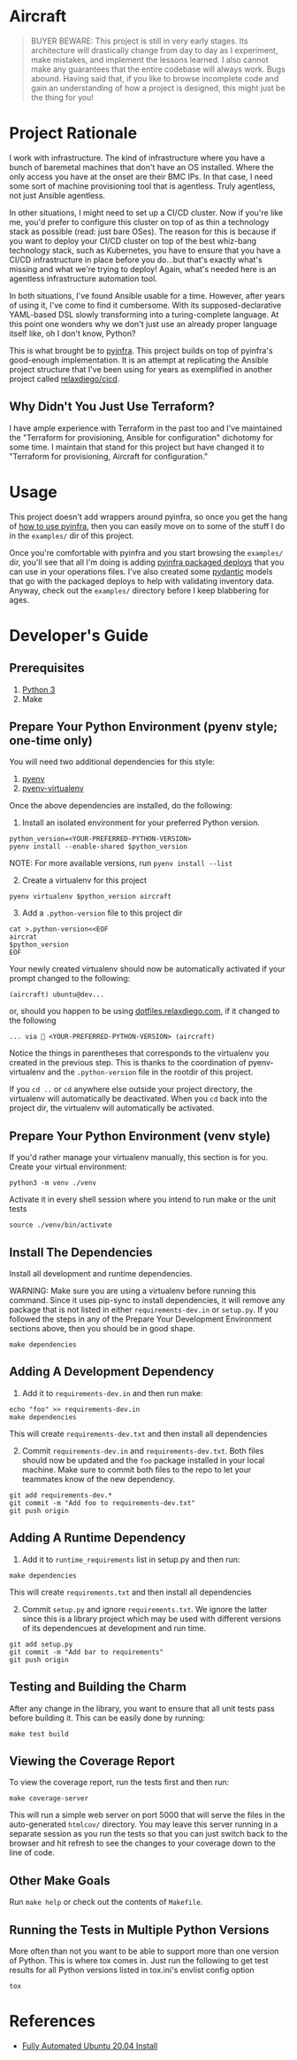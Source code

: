 Aircraft
========

> BUYER BEWARE: This project is still in very early stages. Its architecture
> will drastically change from day to day as I experiment, make mistakes, and
> implement the lessons learned. I also cannot make any guarantees that the
> entire codebase will always work. Bugs abound. Having said that, if you like
> to browse incomplete code and gain an understanding of how a project is
> designed, this might just be the thing for you!


# Project Rationale

I work with infrastructure. The kind of infrastructure where you have a bunch
of baremetal machines that don't have an OS installed. Where the only access
you have at the onset are their BMC IPs. In that case, I need some sort of
machine provisioning tool that is agentless. Truly agentless, not just Ansible
agentless.

In other situations, I might need to set up a CI/CD cluster. Now if you're like
me, you'd prefer to configure this cluster on top of as thin a technology stack
as possible (read: just bare OSes). The reason for this is because if you want
to deploy your CI/CD cluster on top of the best whiz-bang technology stack,
such as Kubernetes, you have to ensure that you have a CI/CD infrastructure in
place before you do...but that's exactly what's missing and what we're trying
to deploy! Again, what's needed here is an agentless infrastructure automation
tool.

In both situations, I've found Ansible usable for a time. However, after years
of using it, I've come to find it cumbersome. With its supposed-declarative
YAML-based DSL slowly transforming into a turing-complete language. At this point
one wonders why we don't just use an already proper language itself like, oh
I don't know, Python?

This is what brought be to [pyinfra](https://pyinfra.com/). This project builds
on top of pyinfra's good-enough implementation. It is an attempt at replicating
the Ansible project structure that I've been using for years as exemplified in
another project called [relaxdiego/cicd](https://github.com/relaxdiego/cicd).


## Why Didn't You Just Use Terraform?

I have ample experience with Terraform in the past too and I've maintained the
"Terraform for provisioning, Ansible for configuration" dichotomy for some time.
I maintain that stand for this project but have changed it to "Terraform for
provisioning, Aircraft for configuration."


# Usage

This project doesn't add wrappers around pyinfra, so once you get the hang
of [how to use pyinfra](https://docs.pyinfra.com/en/1.x/getting_started.html),
then you can easily move on to some of the stuff I do in the `examples/` dir
of this project.

Once you're comfortable with pyinfra and you start browsing the `examples/`
dir, you'll see that all I'm doing is adding [pyinfra packaged deploys](https://docs.pyinfra.com/en/1.x/api/deploys.html)
that you can use in your operations files. I've also created some [pydantic](https://pydantic-docs.helpmanual.io/)
models that go with the packaged deploys to help with validating inventory
data. Anyway, check out the `examples/` directory before I keep blabbering
for ages.


# Developer's Guide

## Prerequisites

1. [Python 3](https://www.python.org/downloads/)
2. Make


## Prepare Your Python Environment (pyenv style; one-time only)

You will need two additional dependencies for this style:

1. [pyenv](https://github.com/pyenv/pyenv-installer)
2. [pyenv-virtualenv](https://github.com/pyenv/pyenv-virtualenv)

Once the above dependencies are installed, do the following:

1. Install an isolated environment for your preferred Python version.

```
python_version=<YOUR-PREFERRED-PYTHON-VERSION>
pyenv install --enable-shared $python_version
```

NOTE: For more available versions, run `pyenv install --list`

2. Create a virtualenv for this project

```
pyenv virtualenv $python_version aircraft
```

3. Add a `.python-version` file to this project dir

```
cat >.python-version<<EOF
aircrat
$python_version
EOF
```

Your newly created virtualenv should now be automatically activated if your
prompt changed to the following:

```
(aircraft) ubuntu@dev...
```

or, should you happen to be using [dotfiles.relaxdiego.com](https://dotfiles.relaxdiego.com),
if it changed to the following

```
... via 🐍 <YOUR-PREFERRED-PYTHON-VERSION> (aircraft)
```
Notice the things in parentheses that corresponds to the virtualenv you created
in the previous step. This is thanks to the coordination of pyenv-virtualenv and
the `.python-version` file in the rootdir of this project.

If you `cd ..` or `cd` anywhere else outside your project directory, the virtualenv
will automatically be deactivated. When you `cd` back into the project dir, the
virtualenv will automatically be activated.


## Prepare Your Python Environment (venv style)

If you'd rather manage your virtualenv manually, this section is for you.
Create your virtual environment:

```
python3 -m venv ./venv
```

Activate it in every shell session where you intend to run make or
the unit tests

```
source ./venv/bin/activate
```


## Install The Dependencies

Install all development and runtime dependencies.

WARNING: Make sure you are using a virtualenv before running this command. Since it
         uses pip-sync to install dependencies, it will remove any package that is not
         listed in either `requirements-dev.in` or `setup.py`. If you followed the steps
         in any of the Prepare Your Development Environment sections above, then you
         should be in good shape.

```
make dependencies
```


## Adding A Development Dependency

1. Add it to `requirements-dev.in` and then run make:

```
echo "foo" >> requirements-dev.in
make dependencies
```

This will create `requirements-dev.txt` and then install all dependencies


2. Commit `requirements-dev.in` and `requirements-dev.txt`. Both
   files should now be updated and the `foo` package installed in your
   local machine. Make sure to commit both files to the repo to let your
   teammates know of the new dependency.

```
git add requirements-dev.*
git commit -m "Add foo to requirements-dev.txt"
git push origin
```


## Adding A Runtime Dependency

1. Add it to `runtime_requirements` list in setup.py and then run:

```
make dependencies
```

This will create `requirements.txt` and then install all dependencies


2. Commit `setup.py` and ignore `requirements.txt`. We ignore the latter
   since this is a library project which may be used with different versions
   of its dependencues at development and run time.

```
git add setup.py
git commit -m "Add bar to requirements"
git push origin
```


## Testing and Building the Charm

After any change in the library, you want to ensure that all unit tests
pass before building it. This can be easily done by running:

```
make test build
```


## Viewing the Coverage Report

To view the coverage report, run the tests first and then run:

```
make coverage-server
```

This will run a simple web server on port 5000 that will serve the files
in the auto-generated `htmlcov/` directory. You may leave this server running
in a separate session as you run the tests so that you can just switch back
to the browser and hit refresh to see the changes to your coverage down to
the line of code.


## Other Make Goals

Run `make help` or check out the contents of `Makefile`.


## Running the Tests in Multiple Python Versions

More often than not you want to be able to support more than one version of
Python. This is where tox comes in. Just run the following to get test
results for all Python versions listed in tox.ini's envlist config option

```
tox
```

# References

* [Fully Automated Ubuntu 20.04 Install](https://askubuntu.com/a/1235724)
